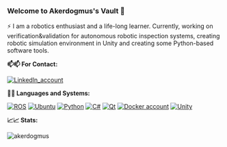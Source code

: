 ### Welcome to Akerdogmus's Vault 👋

⚡ I am a robotics enthusiast and a life-long learner. Currently, working on verification&validation for autonomous robotic inspection systems, creating robotic simulation environment in Unity and creating some Python-based software tools.

**:mailbox::mailbox: For Contact:**

[![Linkedln_account](https://img.shields.io/badge/linkedin-%230077B5.svg?&style=for-the-badge&logo=linkedin&logoColor=white)](https://www.linkedin.com/in/alim-kerem-erdogmus/)


**:mechanical_arm::mechanical_arm: Languages and Systems:**

[![ROS](https://img.shields.io/badge/ros-%230A0FF9.svg?style=for-the-badge&logo=ros&logoColor=white)](https://www.ros.org/)
[![Ubuntu](https://img.shields.io/badge/Ubuntu-E95420?style=for-the-badge&logo=ubuntu&logoColor=white)](https://www.ubuntu.com/)
[![Python](https://img.shields.io/badge/python-3670A0?style=for-the-badge&logo=python&logoColor=ffdd54)](https://www.python.org)
[![C#](https://img.shields.io/badge/c%23-%23239120.svg?style=for-the-badge&logo=c-sharp&logoColor=white)]()
[![Qt](https://img.shields.io/badge/Qt-%23217346.svg?style=for-the-badge&logo=Qt&logoColor=white)](https://www.qt.io)
[![Docker account](https://img.shields.io/badge/docker-%230db7ed.svg?style=for-the-badge&logo=docker&logoColor=white)](https://hub.docker.com/u/akerdogmus)
[![Unity](https://img.shields.io/badge/unity-%23000000.svg?style=for-the-badge&logo=unity&logoColor=white)](https://unity.com/)


**:chart_with_upwards_trend::chart_with_upwards_trend: Stats:**

<p><img align="center" src="https://github-readme-streak-stats.herokuapp.com/?user=akerdogmus&&theme=tokyonight" alt="akerdogmus" /></p>


